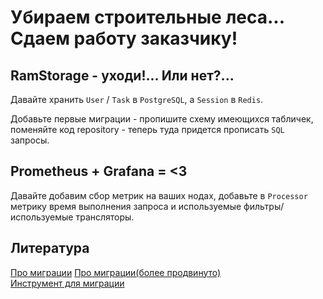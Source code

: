 # Убираем строительные леса... Сдаем работу заказчику!

## RamStorage - уходи!... Или нет?...

Давайте хранить `User` / `Task` в `PostgreSQL`, а `Session` в `Redis`.  

Добавьте первые миграции - пропишите схему имеющихся табличек, поменяйте код repository - теперь туда придется прописать `SQL` запросы.

## Prometheus + Grafana = <3

Давайте добавим сбор метрик на ваших нодах, добавьте в `Processor` метрику время выполнения запроса и используемые фильтры/используемые трансляторы.    

## Литература 

[Про миграции](https://ru.stackoverflow.com/questions/1433822/Что-такое-миграции-и-как-их-создать)
[Про миграции(более продвинуто)](https://habr.com/ru/articles/540500/)  
[Инструмент для миграции](https://github.com/rubenv/sql-migrate)
